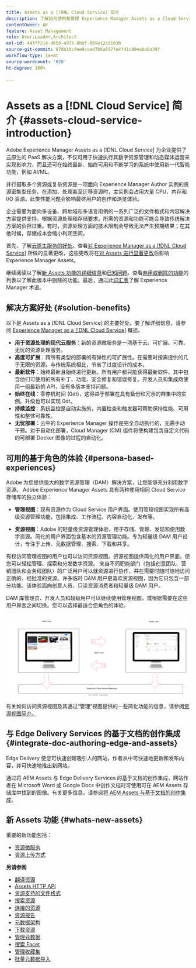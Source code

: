 ```yaml
---
title: Assets as a [!DNL Cloud Service] 简介
description: 了解如何使用和管理 Experience Manager Assets as a Cloud Service。
contentOwner: AK
feature: Asset Management
role: User,Leader,Architect
exl-id: 4437f214-d058-4975-8b8f-869a12c8103b
source-git-commit: 07db10c4ee9cced7b6a697fe4f41c99eaba6a39f
workflow-type: tm+mt
source-wordcount: '820'
ht-degree: 100%

---
```



# Assets as a [!DNL Cloud Service] 简介 {#assets-cloud-service-introduction}

<!-- Need review information from gklebus -->

Adobe Experience Manager Assets as a [!DNL Cloud Service] 为企业提供了云原生的 PaaS 解决方案，不仅可用于快速执行其数字资源管理和动态媒体运营来实现影响力，而且还可在始终最新、始终可用和不断学习的系统中使用新一代智能功能，例如 AI/ML。

并行摄取多个资源或复杂资源是一项面向 Experience Manager Author 实例的资源密集型任务。在添加、处理甚至迁移资源时，主实例会占用大量 CPU、内存和 I/O 资源。此类性能问题会影响最终用户的创作和浏览体验。

企业需要为面向多设备、跨地域和多语言用例的一系列广泛的文件格式和内容解决方案提供支持。根据资源处理和存储要求，所需的资源和功能可能会导致传统解决方案的负担过重。有时，资源处理方面的技术限制会导致无法产生预期结果；在其他时候，存储成本会缩小利润空间。

首先，了解[云原生服务的好处](#solution-benefits)。查看[对 Experience Manager as a [!DNL Cloud Service]](/help/release-notes/aem-cloud-changes.md) 所做的显著更改，这些更改将在[对 Assets 进行显著更改](/help/assets/assets-cloud-changes.md)后影响 Experience Manager Assets。

继续阅读以了解[新 Assets 功能的详细信息](#whats-new-assets)和[已知问题](/help/release-notes/maintenance/latest.md)。查看[弃用或删除的功能](/help/release-notes/deprecated-removed-features.md)的列表以了解此版本中删除的功能。最后，通过此[词汇表](/help/overview/terminology.md)了解 Experience Manager 术语。

## 解决方案好处 {#solution-benefits}

以下是 Assets as a [!DNL Cloud Service] 的主要好处。要了解详细信息，请参阅 [Experience Manager as a [!DNL Cloud Service]](/help/overview/introduction.md) 概述。

* **用于资源处理的现代云服务**：新的资源微服务是一项基于云、可扩展、可靠、无忧的资源处理服务。
* **高度可扩展**：跨所有类型的部署的有弹性的可扩展性。在需要时按需提供的几乎无限的资源。与传统系统相比，节省了过度设计的成本。
* **最新软件**：始终最新且始终进行更新。所有用户都只能获得最新软件，其中包含他们可使用的所有补丁、功能、安全修复和错误修复。开发人员和集成商使用一组最新的 API，没有多版本支持问题。
* **始终在线**：零停机时间 (0dt)，这得益于部署在具有备份和冗余的群集中的实例。升级也可以实现 0dt。
* **持续监控**：系统监控是自动实施的，内置检查和触发器可帮助保持性能、可用性和整体可靠性。
* **无忧部署**：云中的 Experience Manager 操作是完全自动执行的，无需手动干预。对于自动化部署，Cloud Manager (CM) 组件将使构建包含自定义代码的可部署 Docker 图像的过程的自动化。

## 可用的基于角色的体验 {#persona-based-experiences}

Adobe 为您提供强大的数字资源管理（DAM）解决方案，让您能够充分利用数字资源。 Adobe Experience Manager Assets 具有两种使用相同 Cloud Service 存储库的独立体验：

* **管理视图**：现有资源作为 Cloud Service 用户界面。使用管理视图实现所有高级资源管理功能，包括集成、工作流程、内容自动化、发布等。

* **资源视图**：Adobe 的轻量级资源管理体验，用于存储、管理、发现和使用数字资源。简化的用户界面包含基本的资源管理功能。专为轻量级 DAM 用户设计，专注于上传、元数据管理、搜索、下载和共享。

有权访问管理视图的用户也可以访问资源视图。资源视图提供简化的用户界面，使您可以轻松管理、探索和分发数字资源。 来自不同职能部门（包括创意团队、营销团队和业务线团队）的广泛用户可以就资源进行协作，并在需要时随时随地访问正确的、经批准的资源。许多临时 DAM 用户更喜欢资源视图，因为它只包含一部分功能。该体验面向创意人员、只读资源消费者和轻量级 DAM 用户。

DAM 库管理员、开发人员和超级用户可以继续使用管理视图，或根据需要在这些用户界面之间切换。您可以选择最适合您角色的体验。

![添加标记](assets/newui-overview.svg)

有关如何访问资源视图及其通过“管理”视图提供的一些简化功能的信息，请参阅[资源视图简介。](/help/assets/assets-view-introduction.md)

## 与 Edge Delivery Services 的基于文档的创作集成 {#integrate-doc-authoring-edge-and-assets}

Edge Delivery 使您可快速创建吸引人的网站，作者从中可快速地更新和发布内容，并可快速地推出新网站。

通过将 AEM Assets 与 Edge Delivery Services 的基于文档的创作集成，网站作者在 Microsoft Word 或 Google Docs 中创作文档时可使用可在 AEM Assets 存储库中找到的图像。有关更多信息，请参阅[将 AEM Assets 与基于文档的创作集成](/help/edge/using.md#integrate-assets-edge)。

## 新 Assets 功能 {#whats-new-assets}

重要的新功能包括：

* [资源微服务](/help/assets/asset-microservices-overview.md)
* [资源上传方式](/help/assets/add-assets.md)

**另请参阅**

* [翻译资源](translate-assets.md)
* [Assets HTTP API](mac-api-assets.md)
* [资源支持的文件格式](file-format-support.md)
* [搜索资源](search-assets.md)
* [连接的资源](use-assets-across-connected-assets-instances.md)
* [资源报告](asset-reports.md)
* [元数据架构](metadata-schemas.md)
* [下载资源](download-assets-from-aem.md)
* [管理元数据](manage-metadata.md)
* [搜索 Facet](search-facets.md)
* [管理收藏集](manage-collections.md)
* [批量元数据导入](metadata-import-export.md)
